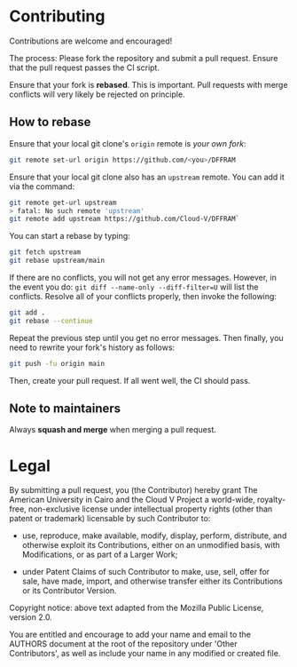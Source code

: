 # Contributing
Contributions are welcome and encouraged!

The process: Please fork the repository and submit a pull request. Ensure that the pull request passes the CI script.

Ensure that your fork is **rebased**. This is important. Pull requests with merge conflicts will very likely be rejected on principle.

## How to rebase
Ensure that your local git clone's `origin` remote is *your own fork*:
```sh
git remote set-url origin https://github.com/<you>/DFFRAM
```

Ensure that your local git clone also has an `upstream` remote. You can add it via the command:
```sh
git remote get-url upstream
> fatal: No such remote 'upstream'
git remote add upstream https://github.com/Cloud-V/DFFRAM`
```

You can start a rebase by typing:
```sh
git fetch upstream
git rebase upstream/main
```

If there are no conflicts, you will not get any error messages. However, in the event you do: `git diff --name-only --diff-filter=U` will list the conflicts. Resolve all of your conflicts properly, then invoke the following:
```sh
git add .
git rebase --continue
```

Repeat the previous step until you get no error messages. Then finally, you need to rewrite your fork's history as follows:

```sh
git push -fu origin main
```

Then, create your pull request. If all went well, the CI should pass.

## Note to maintainers
Always **squash and merge** when merging a pull request.

# Legal
By submitting a pull request, you (the Contributor) hereby grant The American University in Cairo and the Cloud V Project a world-wide, royalty-free, non-exclusive license under intellectual property rights (other than patent or trademark) licensable by such Contributor to:

* use, reproduce, make available, modify, display, perform, distribute, and otherwise exploit its Contributions, either on an unmodified basis, with Modifications, or as part of a Larger Work;

* under Patent Claims of such Contributor to make, use, sell, offer for sale, have made, import, and otherwise transfer either its Contributions or its Contributor Version.

Copyright notice: above text adapted from the Mozilla Public License, version 2.0.

You are entitled and encourage to add your name and email to the AUTHORS document at the root of the repository under 'Other Contributors', as well as include your name in any modified or created file.